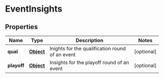 
# EventInsights

## Properties
Name | Type | Description | Notes
------------ | ------------- | ------------- | -------------
**qual** | [**Object**](.md) | Inights for the qualification round of an event |  [optional]
**playoff** | [**Object**](.md) | Insights for the playoff round of an event |  [optional]




